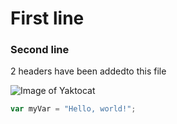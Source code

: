 # First line
### Second line


2 headers have been addedto this file


![Image of Yaktocat](https://octodex.github.com/images/yaktocat.png)

``` javascript
var myVar = "Hello, world!";
```
